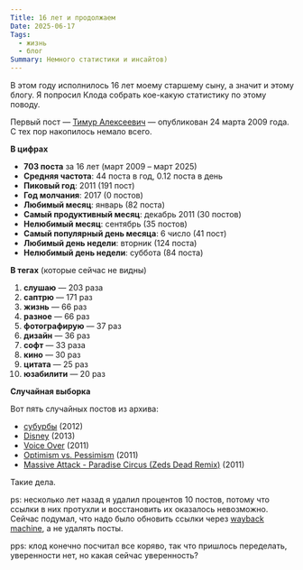 ```yaml
---
Title: 16 лет и продолжаем
Date: 2025-06-17
Tags:
  - жизнь
  - блог
Summary: Немного статистики и инсайтов)
---
```


В этом году исполнилось 16 лет моему старшему сыну, а значит и этому блогу. Я попросил Клода собрать кое-какую статистику по этому поводу.

Первый пост — [Тимур Алексеевич](2009-03-24-тимур-алексеевич.html) — опубликован 24 марта 2009 года. С тех пор накопилось немало всего.

**В цифрах**

- **703 поста** за 16 лет (март 2009 – март 2025)
- **Средняя частота**: 44 поста в год, 0.12 поста в день
- **Пиковый год**: 2011 (191 пост)
- **Год молчания**: 2017 (0 постов)
- **Любимый месяц**: январь (82 поста)
- **Самый продуктивный месяц**: декабрь 2011 (30 постов)
- **Нелюбимый месяц**: сентябрь (35 постов)
- **Самый популярный день месяца**: 6 число (41 пост)
- **Любимый день недели**: вторник (124 поста)
- **Нелюбимый день недели**: суббота (84 поста)

**В тегах** (которые сейчас не видны)

1. **слушаю** — 203 раза
2. **саптрю** — 171 раз
3. **жизнь** — 66 раз
4. **разное** — 66 раз
5. **фотографирую** — 37 раз
6. **дизайн** — 36 раз
7. **софт** — 33 раза
8. **кино** — 30 раз
9. **цитата** — 25 раз
10. **юзабилити** — 20 раз

**Случайная выборка**

Вот пять случайных постов из архива:

- [субурбы](2012-05-26-субурбы.html) (2012)
- [Disney](2013-02-20-disney.html) (2013)  
- [Voice Over](2011-03-09-voice-over.html) (2011)
- [Optimism vs. Pessimism](2011-09-23-optimism-vs-pessimism.html) (2011)
- [Massive Attack - Paradise Circus (Zeds Dead Remix)](2011-10-23-massive-attack--paradise-circus-zeds-dead-remix.html) (2011)

Такие дела.

ps: несколько лет назад я удалил процентов 10 постов, потому что ссылки в них протухли и восстановить их оказалось невозможно. Сейчас подумал, что надо было обновить ссылки через [wayback machine](https://archive.org/), а не удалять посты.

pps: клод конечно посчитал все коряво, так что пришлось переделать, уверенности нет, но какая сейчас уверенность?
